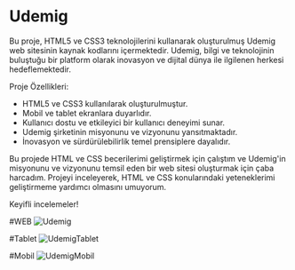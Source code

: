 # Udemig

Bu proje, HTML5 ve CSS3 teknolojilerini kullanarak oluşturulmuş Udemig web sitesinin kaynak kodlarını içermektedir. Udemig, bilgi ve teknolojinin buluştuğu bir platform olarak inovasyon ve dijital dünya ile ilgilenen herkesi hedeflemektedir.

Proje Özellikleri:
- HTML5 ve CSS3 kullanılarak oluşturulmuştur.
- Mobil ve tablet ekranlara duyarlıdır.
- Kullanıcı dostu ve etkileyici bir kullanıcı deneyimi sunar.
- Udemig şirketinin misyonunu ve vizyonunu yansıtmaktadır.
- İnovasyon ve sürdürülebilirlik temel prensiplere dayalıdır.

Bu projede HTML ve CSS becerilerimi geliştirmek için çalıştım ve Udemig'in misyonunu ve vizyonunu temsil eden bir web sitesi oluşturmak için çaba harcadım. Projeyi inceleyerek, HTML ve CSS konularındaki yeteneklerimi geliştirmeme yardımcı olmasını umuyorum.

Keyifli incelemeler!


#WEB
![Udemig](https://github.com/yavuzssdemir/Udemig/assets/111619682/e4ec7d75-97e8-4273-b89b-0f3b7d905583)

#Tablet
![UdemigTablet](https://github.com/yavuzssdemir/Udemig/assets/111619682/1f083d1a-a077-4559-80aa-0c1fa24a3031)

#Mobil
![UdemigMobil](https://github.com/yavuzssdemir/Udemig/assets/111619682/327f2593-39cb-4cb1-ae39-9d401430a531)
